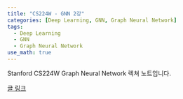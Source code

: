 ```yaml
---
title: "CS224W - GNN 2강"
categories: [Deep Learning, GNN, Graph Neural Network]
tags:
  - Deep Learning
  - GNN
  - Graph Neural Network
use_math: true
---
```

Stanford CS224W Graph Neural Network 렉쳐 노트입니다.

[글 링크](https://www.notion.so/Lecture-2-f736efe940914edf8879e15456a850a1)
